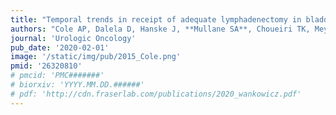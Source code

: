 ```yaml
---
title: "Temporal trends in receipt of adequate lymphadenectomy in bladder cancer 1988 to 2010"
authors: "Cole AP, Dalela D, Hanske J, **Mullane SA**, Choueiri TK, Meyer CP, Nguyen Pl, Menon M, Kibel AS, Preston MA, Bellmunt J, Trinh Q."
journal: 'Urologic Oncology'
pub_date: '2020-02-01'
image: '/static/img/pub/2015_Cole.png'
pmid: '26320810'
# pmcid: 'PMC#######'
# biorxiv: 'YYYY.MM.DD.######'
# pdf: 'http://cdn.fraserlab.com/publications/2020_wankowicz.pdf'
---
```

